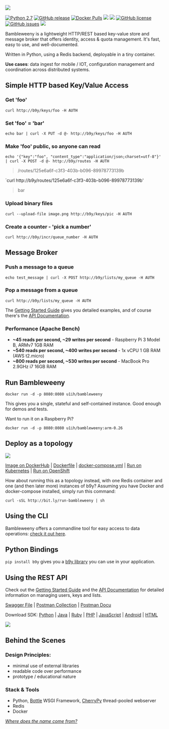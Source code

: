 ![](https://raw.githubusercontent.com/u1i/bambleweeny/master/img/bwy2.png)

[![Python 2.7](https://img.shields.io/badge/python-2.7-blue.svg)](https://www.python.org/downloads/release/python-270/) [![GitHub release](https://img.shields.io/github/release/u1i/bambleweeny.svg)](https://GitHub.com/u1i/bambleweeny/releases) [![Docker Pulls](https://img.shields.io/badge/dynamic/json.svg?label=Docker%20Pulls&url=https%3A%2F%2Fhub.docker.com%2Fv2%2Frepositories%2Fu1ih%2Fbambleweeny%2F&query=$.pull_count&colorB=2)](https://hub.docker.com/r/u1ih/bambleweeny/) [![](https://img.shields.io/badge/MacOS-CLI-green.svg)](https://github.com/u1i/bambleweeny/raw/master/b9y-cli-package/releases/b9y-cli) [![](https://img.shields.io/badge/Windows-CLI-green.svg)](https://github.com/u1i/bambleweeny/raw/master/b9y-cli-package/releases/b9y-cli.exe) [![GitHub license](https://img.shields.io/github/license/u1i/bambleweeny.svg)](https://github.com/u1i/bambleweeny/blob/master/LICENSE) [![GitHub issues](https://img.shields.io/github/issues/u1i/bambleweeny.svg)](https://GitHub.com/u1i/bambleweeny/issues/) ![](https://img.shields.io/swagger/valid/2.0/https/raw.githubusercontent.com/u1i/bambleweeny/master/swagger.json.svg)

Bambleweeny is a lightweight HTTP/REST based key-value store and message broker that offers identity, access & quota management. It's fast, easy to use, and well-documented.

Written in Python, using a Redis backend, deployable in a tiny container.

**Use cases**: data ingest for mobile / IOT, configuration management and coordination across distributed systems.

## Simple HTTP based Key/Value Access

### Get 'foo'

`curl http://b9y/keys/foo -H AUTH`

### Set 'foo' = 'bar'

`echo bar | curl -X PUT -d @- http://b9y/keys/foo -H AUTH`

### Make 'foo' public, so anyone can read

`echo '{"key":"foo", "content_type":"application/json;charset=utf-8"}' | curl -X POST -d @- http://b9y/routes -H AUTH`

> /routes/125e6a6f-c3f3-403b-b096-89978773139b

`curl http://b9y/routes/125e6a6f-c3f3-403b-b096-89978773139b'
> bar


### Upload binary files

`curl --upload-file image.png http://b9y/keys/pic -H AUTH`

### Create a counter - 'pick a number'

`curl http://b9y/incr/queue_number -H AUTH`

## Message Broker

### Push a message to a queue

`echo test_message | curl -X POST http://b9y/lists/my_queue -H AUTH`

### Pop a message from a queue

`curl http://b9y/lists/my_queue -H AUTH`

The [Getting Started Guide](GettingStarted.md) gives you detailed examples, and of course there's the [API Documentation](http://bambleweeny.sotong.io/).

### Performance (Apache Bench)

* **~45 reads per second, ~29 writes per second** - Raspberry Pi 3 Model B, ARMv7 1GB RAM
* **~540 reads per second, ~400 writes per second** - 1x vCPU 1 GB RAM (AWS t2.micro)
* **~800 reads per second, ~530 writes per second** - MacBook Pro 2.9GHz i7 16GB RAM

## Run Bambleweeny

`docker run -d -p 8080:8080 u1ih/bambleweeny`

This gives you a single, stateful and self-contained instance. Good enough for demos and tests.

Want to run it on a Raspberry Pi?

`docker run -d -p 8080:8080 u1ih/bambleweeny:arm-0.26`

## Deploy as a topology

![](https://raw.githubusercontent.com/u1i/bambleweeny/master/img/b9yms2.png)

[Image on DockerHub](https://hub.docker.com/r/u1ih/bambleweeny/tags/) | [Dockerfile](Dockerfile) | [docker-compose.yml](docker-compose.yml) | [Run on Kubernetes](kube-run.sh) | [Run on OpenShift](openshift-run.sh)

How about running this as a topology instead, with one Redis container and one (and then later more) instances of b9y? Assuming you have Docker and docker-compose installed, simply run this command:

`curl -sSL http://bit.ly/run-bambleweeny | sh`

## Using the CLI

Bambleweeny offers a commandline tool for easy access to data operations: [check it out here](https://github.com/u1i/bambleweeny/tree/master/b9y-cli-package).

## Python Bindings

`pip install b9y` gives you a [b9y library](https://pypi.org/project/b9y/) you can use in your application.

## Using the REST API

Check out the [Getting Started Guide](GettingStarted.md) and the [API Documentation](http://bambleweeny.sotong.io/) for detailed information on managing users, keys and lists.

 [Swagger File](https://raw.githubusercontent.com/u1i/bambleweeny/master/swagger.json) | [Postman Collection](docs/postman_collection.json) | [Postman Docu](https://documenter.getpostman.com/view/1926148/RWaKT8rF)

Download SDK: [Python](https://github.com/u1i/bambleweeny/raw/master/sdk/python.zip) | [Java](https://github.com/u1i/bambleweeny/raw/master/sdk/java.zip) | [Ruby](https://github.com/u1i/bambleweeny/raw/master/sdk/ruby.zip) | [PHP](https://github.com/u1i/bambleweeny/raw/master/sdk/php.zip) | [JavaScript](https://github.com/u1i/bambleweeny/raw/master/sdk/javascript.zip) | [Android](https://github.com/u1i/bambleweeny/raw/master/sdk/android.zip) | [HTML](https://github.com/u1i/bambleweeny/raw/master/sdk/html.zip)

[![](https://raw.githubusercontent.com/u1i/bambleweeny/master/img/crud5.png)](http://bambleweeny.sotong.io/)


## Behind the Scenes
### Design Principles:

* minimal use of external libraries
* readable code over performance
* prototype / educational nature

### Stack & Tools

* Python, [Bottle](https://bottlepy.org/) WSGI Framework, [CherryPy](http://cherrypy.org/) thread-pooled webserver
* Redis
* Docker

*[Where does the name come from?](http://hitchhikers.wikia.com/wiki/Bambleweeny_57_Submeson_Brain)*
